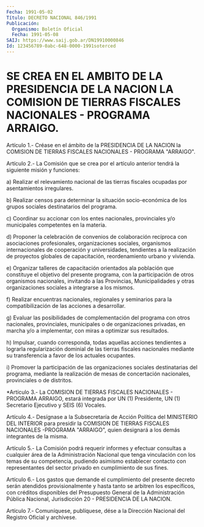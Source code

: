 ```yaml
---
Fecha: 1991-05-02
Título: DECRETO NACIONAL 846/1991
Publicación:
  Organismo: Boletín Oficial
  Fecha: 1991-05-08
SAIJ: https://www.saij.gob.ar/DN19910000846
Id: 123456789-0abc-648-0000-1991soterced
---
```

# SE CREA EN EL AMBITO DE LA PRESIDENCIA DE LA NACION LA COMISION DE TIERRAS FISCALES NACIONALES - PROGRAMA ARRAIGO.

<a id="1"></a>
Artículo  1.-  Créase en el ámbito de la PRESIDENCIA DE LA NACION la COMISION DE  TIERRAS  FISCALES  NACIONALES  -  PROGRAMA  "ARRAIGO".

<a id="2"></a>
Artículo 2.- La Comisión que se crea por el artículo anterior tendrá la siguiente misión y funciones:

a)  Realizar  el  relevamiento  nacional  de  las  tierras  fiscales ocupadas por asentamientos irregulares.

b)  Realizar censos para determinar la situación socio-económica  de los grupos sociales destinatarios del programa.

c) Coordinar  su accionar con los entes nacionales, provinciales y/o municipales competentes en la materia.

d) Proponer la  celebración  de  convenios de colaboración recíproca con asociaciones profesionales, organizaciones sociales,  organismos internacionales  de  cooperación  y universidades, tendientes  a  la realización  de proyectos globales de  capacitación,  reordenamiento urbano y vivienda.

e) Organizar talleres  de  capacitación orientados ala población que constituye el objetivo del presente  programa,  con la participación de    otros organismos  nacionales,  invitando a las  Provincias, Municipalidades  y otras organizaciones sociales a integrarse a los mismos.

f) Realizar encuentras  nacionales,  regionales y seminarios para la compatibilización de las acciones a desarrollar.

g)  Evaluar las posibilidades de complementación  del  programa  con otros nacionales,  provinciales,  municipales  o  de organizaciones privadas,  en marcha  y/o a implementar, con miras a optimizar  sus resultados.

h) Impulsar, cuando corresponda,  todas aquellas acciones tendientes a lograrla regularización  dominial    de   las  tierras  fiscales nacionales mediante  su  transferencia  a  favor  de  los  actuales ocupantes.

i)    Promover  la  participación  de  las  organizaciones  sociales destinatarias  del  programa,  mediante  la  realización de mesas de concertación nacionales, provinciales o de distritos.

<a id="3"></a>
*Artículo  3.- La COMISION DE TIERRAS FISCALES NACIONALES - PROGRAMA ARRAIGO, estará  integrada  por UN (1) Presidente, UN (1) Secretario Ejecutivo y SEIS (6) Vocales.

<a id="4"></a>
Artículo  4.-  Desígnase  a  la Subsecretaría de Acción Política del MINISTERIO  DEL  INTERIOR  para  presidir  la  COMISION  DE  TIERRAS FISCALES NACIONALES -PROGRAMA "ARRAIGO", quien designará a los demás integrantes de la misma.

<a id="5"></a>
Artículo   5.-  La  Comisión  podrá  requerir  informes  y efectuar consultas a  cualquier  área de la Administración Nacional que tenga vinculación  con los temas  de  su  competencia,  pudiendo  asimismo establecer contacto   con representantes  del  sector  privado  en cumplimiento de sus fines.

<a id="6"></a>
Artículo  6.-  Los  gastos  que demande el cumplimiento del presente decreto serán atendidos provisionalmente  y  hasta tanto se arbitren los específicos, con créditos disponibles del Presupuesto General de la Administración Pública Nacional, Jurisdicción 20 - PRESIDENCIA DE LA NACION.

<a id="7"></a>
Artículo  7.-  Comuníquese, publíquese, dése a la Dirección Nacional del Registro Oficial y archívese.